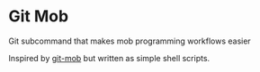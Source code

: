 # Git Mob

Git subcommand that makes mob programming workflows easier

Inspired by [git-mob](https://www.npmjs.com/package/git-mob) but written as
simple shell scripts.
